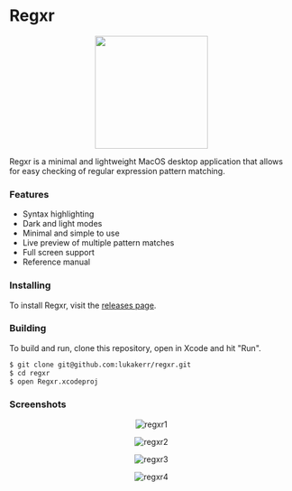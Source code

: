 # Regxr

<p align="center">
  <img src="https://github.com/lukakerr/regxr/blob/master/Regxr/Assets.xcassets/AppIcon.appiconset/icon-512.png" width="200">
</p>

Regxr is a minimal and lightweight MacOS desktop application that allows for easy checking of regular expression pattern matching.

### Features

- Syntax highlighting
- Dark and light modes
- Minimal and simple to use
- Live preview of multiple pattern matches 
- Full screen support
- Reference manual

### Installing

To install Regxr, visit the [releases page](https://github.com/lukakerr/regxr/releases).

### Building

To build and run, clone this repository, open in Xcode and hit "Run".

```bash
$ git clone git@github.com:lukakerr/regxr.git
$ cd regxr
$ open Regxr.xcodeproj
```

### Screenshots

<p align="center">
  <img src="https://i.imgur.com/ChQl872.png" alt="regxr1">
</p>

<p align="center">
  <img src="https://i.imgur.com/6SAvyif.png" alt="regxr2">
</p>

<p align="center">
  <img src="https://i.imgur.com/k7dXx0o.png" alt="regxr3">
</p>

<p align="center">
  <img src="https://i.imgur.com/NFErfQN.png" alt="regxr4">
</p>
